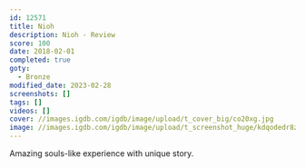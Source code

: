 ```yaml
---
id: 12571
title: Nioh
description: Nioh - Review
score: 100
date: 2018-02-01
completed: true
goty:
  - Bronze
modified_date: 2023-02-28
screenshots: []
tags: []
videos: []
cover: //images.igdb.com/igdb/image/upload/t_cover_big/co20xg.jpg
image: //images.igdb.com/igdb/image/upload/t_screenshot_huge/kdqodedr8zwnweddu63y.jpg
---
```

Amazing souls-like experience with unique story.
